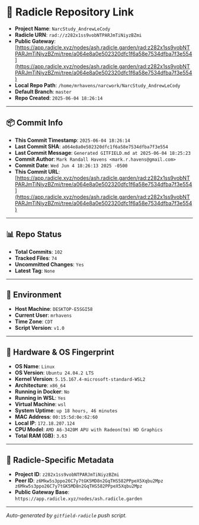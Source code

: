 # 🔗 Radicle Repository Link

- **Project Name**: `NarcStudy_AndrewLeCody`
- **Radicle URN**: `rad://z282x1ss9vobNTPARJmTiNiyzBZmi`
- **Public Gateway**: [https://app.radicle.xyz/nodes/ash.radicle.garden/rad:z282x1ss9vobNTPARJmTiNiyzBZmi/tree/a064e8a0e502320dfc1f6a58e7534dfba7f3e554](https://app.radicle.xyz/nodes/ash.radicle.garden/rad:z282x1ss9vobNTPARJmTiNiyzBZmi/tree/a064e8a0e502320dfc1f6a58e7534dfba7f3e554)
- **Local Repo Path**: `/home/mrhavens/narcwork/NarcStudy_AndrewLeCody`
- **Default Branch**: `master`
- **Repo Created**: `2025-06-04 18:26:14`

---

## 📦 Commit Info

- **This Commit Timestamp**: `2025-06-04 18:26:14`
- **Last Commit SHA**: `a064e8a0e502320dfc1f6a58e7534dfba7f3e554`
- **Last Commit Message**: `Generated GITFIELD.md at 2025-06-04 18:25:23`
- **Commit Author**: `Mark Randall Havens <mark.r.havens@gmail.com>`
- **Commit Date**: `Wed Jun 4 18:26:13 2025 -0500`
- **This Commit URL**: [https://app.radicle.xyz/nodes/ash.radicle.garden/rad:z282x1ss9vobNTPARJmTiNiyzBZmi/tree/a064e8a0e502320dfc1f6a58e7534dfba7f3e554](https://app.radicle.xyz/nodes/ash.radicle.garden/rad:z282x1ss9vobNTPARJmTiNiyzBZmi/tree/a064e8a0e502320dfc1f6a58e7534dfba7f3e554)

---

## 📊 Repo Status

- **Total Commits**: `102`
- **Tracked Files**: `74`
- **Uncommitted Changes**: `Yes`
- **Latest Tag**: `None`

---

## 🧭 Environment

- **Host Machine**: `DESKTOP-E5SGI58`
- **Current User**: `mrhavens`
- **Time Zone**: `CDT`
- **Script Version**: `v1.0`

---

## 🧬 Hardware & OS Fingerprint

- **OS Name**: `Linux`
- **OS Version**: `Ubuntu 24.04.2 LTS`
- **Kernel Version**: `5.15.167.4-microsoft-standard-WSL2`
- **Architecture**: `x86_64`
- **Running in Docker**: `No`
- **Running in WSL**: `Yes`
- **Virtual Machine**: `wsl`
- **System Uptime**: `up 18 hours, 46 minutes`
- **MAC Address**: `00:15:5d:0e:62:60`
- **Local IP**: `172.18.207.124`
- **CPU Model**: `AMD A6-3420M APU with Radeon(tm) HD Graphics`
- **Total RAM (GB)**: `3.63`

---

## 🌱 Radicle-Specific Metadata

- **Project ID**: `z282x1ss9vobNTPARJmTiNiyzBZmi`
- **Peer ID**: `z6Mkw5s3ppo26C7y7tGK5MD8n2GqTHS582PPpeX5Xqbu2Mpz
z6Mkw5s3ppo26C7y7tGK5MD8n2GqTHS582PPpeX5Xqbu2Mpz`
- **Public Gateway Base**: `https://app.radicle.xyz/nodes/ash.radicle.garden`

---

_Auto-generated by `gitfield-radicle` push script._
